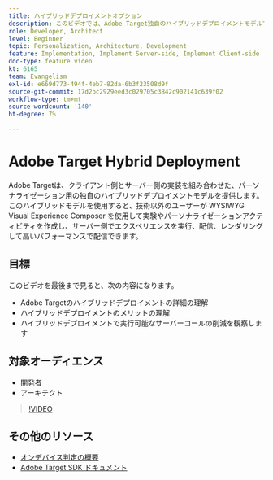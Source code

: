```yaml
---
title: ハイブリッドデプロイメントオプション
description: このビデオでは、Adobe Target独自のハイブリッドデプロイメントモデルで、クライアント側とサーバー側の実装を組み合わせた、パーソナライゼーションについて説明します。
role: Developer, Architect
level: Beginner
topic: Personalization, Architecture, Development
feature: Implementation, Implement Server-side, Implement Client-side
doc-type: feature video
kt: 6165
team: Evangelism
exl-id: e669d773-494f-4eb7-82da-6b3f23508d9f
source-git-commit: 17d2bc2929eed3c029705c3842c902141c639f02
workflow-type: tm+mt
source-wordcount: '140'
ht-degree: 7%

---
```


# Adobe Target Hybrid Deployment

Adobe Targetは、クライアント側とサーバー側の実装を組み合わせた、パーソナライゼーション用の独自のハイブリッドデプロイメントモデルを提供します。 このハイブリッドモデルを使用すると、技術以外のユーザーが WYSIWYG Visual Experience Composer を使用して実験やパーソナライゼーションアクティビティを作成し、サーバー側でエクスペリエンスを実行、配信、レンダリングして高いパフォーマンスで配信できます。

## 目標

このビデオを最後まで見ると、次の内容になります。

* Adobe Targetのハイブリッドデプロイメントの詳細の理解
* ハイブリッドデプロイメントのメリットの理解
* ハイブリッドデプロイメントで実行可能なサーバーコールの削減を観察します

## 対象オーディエンス

* 開発者
* アーキテクト

>[!VIDEO](https://video.tv.adobe.com/v/41698/?quality=12)

## その他のリソース

* [オンデバイス判定の概要](https://experienceleague.adobe.com/docs/target-learn/tutorials/implementation/on-device-decisioning-overview.html?lang=en#implementation)
* [Adobe Target SDK ドキュメント](https://adobetarget-sdks.gitbook.io/docs/on-device-decisioning/introduction-to-on-device-decisioning)
